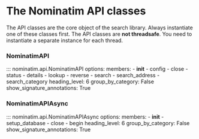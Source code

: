 # The Nominatim API classes

The API classes are the core object of the search library. Always instantiate
one of these classes first. The API classes are **not threadsafe**. You need
to instantiate a separate instance for each thread.

### NominatimAPI

::: nominatim.api.NominatimAPI
    options:
        members:
            - __init__
            - config
            - close
            - status
            - details
            - lookup
            - reverse
            - search
            - search_address
            - search_category
        heading_level: 6
        group_by_category: False
        show_signature_annotations: True


### NominatimAPIAsync

::: nominatim.api.NominatimAPIAsync
    options:
        members:
            - __init__
            - setup_database
            - close
            - begin
        heading_level: 6
        group_by_category: False
        show_signature_annotations: True
